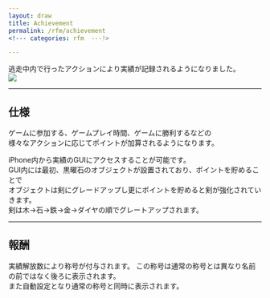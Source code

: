 ```yaml
---
layout: draw
title: Achievement
permalink: /rfm/achievement
<!--- categories: rfm  ---!>

---
```



逃走中内で行ったアクションにより実績が記録されるようになりました。  
<img src="https://web.njj12.net/public/images/rfm/Achievement.png"><br>


---------------------------------------
## 仕様  

ゲームに参加する、ゲームプレイ時間、ゲームに勝利するなどの  
様々なアクションに応じてポイントが加算されるようになります。 

iPhone内から実績のGUIにアクセスすることが可能です。  
GUI内には最初、黒曜石のオブジェクトが設置されており、ポイントを貯めることで  
オブジェクトは剣にグレードアップし更にポイントを貯めると剣が強化されていきます。  
剣は木->石->鉄->金->ダイヤの順でグレートアップされます。 


---------------------------------------
## 報酬

実績解放数により称号が付与されます。 
この称号は通常の称号とは異なり名前の前ではなく後ろに表示されます。  
また自動設定となり通常の称号と同時に表示されます。



